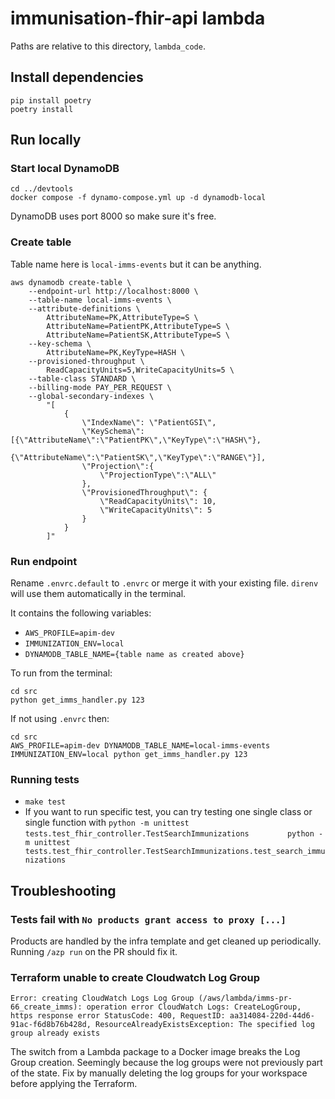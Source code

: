 # immunisation-fhir-api lambda

Paths are relative to this directory, `lambda_code`.

## Install dependencies

```shell
pip install poetry
poetry install
```


## Run locally

### Start local DynamoDB

```shell
cd ../devtools
docker compose -f dynamo-compose.yml up -d dynamodb-local
```

DynamoDB uses port 8000 so make sure it's free.


### Create table

Table name here is `local-imms-events` but it can be anything.

```shell
aws dynamodb create-table \
    --endpoint-url http://localhost:8000 \
    --table-name local-imms-events \
    --attribute-definitions \
        AttributeName=PK,AttributeType=S \
        AttributeName=PatientPK,AttributeType=S \
        AttributeName=PatientSK,AttributeType=S \
    --key-schema \
        AttributeName=PK,KeyType=HASH \
    --provisioned-throughput \
        ReadCapacityUnits=5,WriteCapacityUnits=5 \
    --table-class STANDARD \
    --billing-mode PAY_PER_REQUEST \
    --global-secondary-indexes \
        "[
            {
                \"IndexName\": \"PatientGSI\",
                \"KeySchema\": [{\"AttributeName\":\"PatientPK\",\"KeyType\":\"HASH\"},
                                {\"AttributeName\":\"PatientSK\",\"KeyType\":\"RANGE\"}],
                \"Projection\":{
                    \"ProjectionType\":\"ALL\"
                },
                \"ProvisionedThroughput\": {
                    \"ReadCapacityUnits\": 10,
                    \"WriteCapacityUnits\": 5
                }
            }
        ]"
```

### Run endpoint

Rename `.envrc.default` to `.envrc` or merge it with your existing file. `direnv` will use them automatically in the terminal.

It contains the following variables:

- `AWS_PROFILE=apim-dev`
- `IMMUNIZATION_ENV=local` 
- `DYNAMODB_TABLE_NAME={table name as created above}`

To run from the terminal: 
```shell
cd src
python get_imms_handler.py 123
```

If not using `.envrc` then:
```shell
cd src
AWS_PROFILE=apim-dev DYNAMODB_TABLE_NAME=local-imms-events IMMUNIZATION_ENV=local python get_imms_handler.py 123
```

### Running tests

- `make test`
- If you want to run specific test, you can try testing one single class or single function with 
  `python -m unittest tests.test_fhir_controller.TestSearchImmunizations        `
  `python -m unittest tests.test_fhir_controller.TestSearchImmunizations.test_search_immunizations`


## Troubleshooting

### Tests fail with `No products grant access to proxy [...]`

Products are handled by the infra template and get cleaned up periodically.
Running `/azp run` on the PR should fix it.


### Terraform unable to create Cloudwatch Log Group

`Error: creating CloudWatch Logs Log Group (/aws/lambda/imms-pr-66_create_imms): operation error CloudWatch Logs: CreateLogGroup, https response error StatusCode: 400, RequestID: aa314084-220d-44d6-91ac-f6d8b76b428d, ResourceAlreadyExistsException: The specified log group already exists`

The switch from a Lambda package to a Docker image breaks the Log Group creation.
Seemingly because the log groups were not previously part of the state.
Fix by manually deleting the log groups for your workspace before applying the Terraform.
